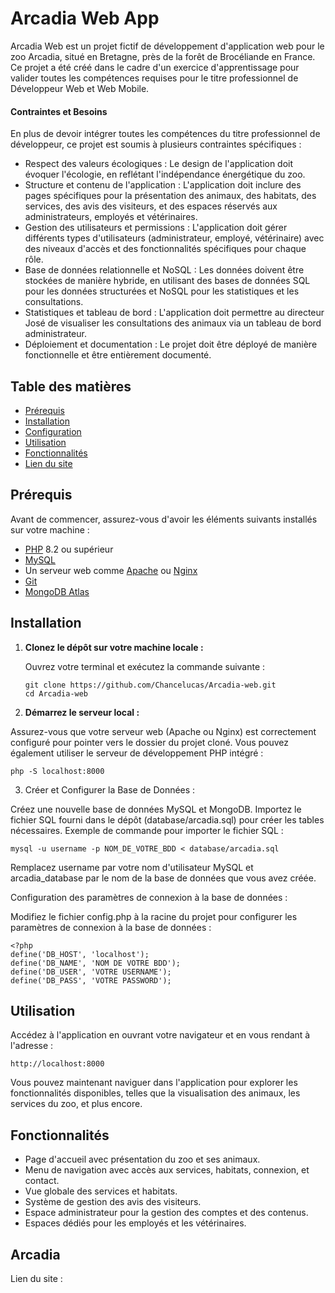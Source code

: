 # Arcadia Web App

Arcadia Web est un projet fictif de développement d'application web pour le zoo Arcadia, situé en Bretagne, près de la forêt de Brocéliande en France. Ce projet a été créé dans le cadre d'un exercice d'apprentissage pour valider toutes les compétences requises pour le titre professionnel de Développeur Web et Web Mobile.

#### Contraintes et Besoins
En plus de devoir intégrer toutes les compétences du titre professionnel de développeur, ce projet est soumis à plusieurs contraintes spécifiques :

- Respect des valeurs écologiques : Le design de l'application doit évoquer l'écologie, en reflétant l'indépendance énergétique du zoo.
- Structure et contenu de l'application : L'application doit inclure des pages spécifiques pour la présentation des animaux, des habitats, des services, des avis des visiteurs, et des espaces réservés aux administrateurs, employés et vétérinaires.
- Gestion des utilisateurs et permissions : L'application doit gérer différents types d'utilisateurs (administrateur, employé, vétérinaire) avec des niveaux d'accès et des fonctionnalités spécifiques pour chaque rôle.
- Base de données relationnelle et NoSQL : Les données doivent être stockées de manière hybride, en utilisant des bases de données SQL pour les données structurées et NoSQL pour les statistiques et les consultations.
- Statistiques et tableau de bord : L'application doit permettre au directeur José de visualiser les consultations des animaux via un tableau de bord administrateur.
- Déploiement et documentation : Le projet doit être déployé de manière fonctionnelle et être entièrement documenté.


## Table des matières

- [Prérequis](#prérequis)
- [Installation](#installation)
- [Configuration](#configuration)
- [Utilisation](#utilisation)
- [Fonctionnalités](#fonctionnalités)
- [Lien du site](#Arcadia)

## Prérequis

Avant de commencer, assurez-vous d'avoir les éléments suivants installés sur votre machine :

- [PHP](https://www.php.net/downloads) 8.2 ou supérieur
- [MySQL](https://dev.mysql.com/downloads/) 
- Un serveur web comme [Apache](https://httpd.apache.org/download.cgi) ou [Nginx](https://nginx.org/en/download.html)
- [Git](https://git-scm.com/downloads)
- [MongoDB Atlas](https://www.mongodb.com/products/platform/atlas-database)

## Installation

1. **Clonez le dépôt sur votre machine locale :**

   Ouvrez votre terminal et exécutez la commande suivante :

   ```
   git clone https://github.com/Chancelucas/Arcadia-web.git
   cd Arcadia-web
   ```
   
2. **Démarrez le serveur local :**

Assurez-vous que votre serveur web (Apache ou Nginx) est correctement configuré pour pointer vers le dossier du projet cloné. Vous pouvez également utiliser le serveur de développement PHP intégré :

```php -S localhost:8000```

3. Créer et Configurer la Base de Données :

Créez une nouvelle base de données MySQL et MongoDB.
Importez le fichier SQL fourni dans le dépôt (database/arcadia.sql) pour créer les tables nécessaires.
Exemple de commande pour importer le fichier SQL :

```
mysql -u username -p NOM_DE_VOTRE_BDD < database/arcadia.sql
```

Remplacez username par votre nom d'utilisateur MySQL et arcadia_database par le nom de la base de données que vous avez créée.

Configuration des paramètres de connexion à la base de données :

Modifiez le fichier config.php à la racine du projet pour configurer les paramètres de connexion à la base de données :

```
<?php
define('DB_HOST', 'localhost');
define('DB_NAME', 'NOM DE VOTRE BDD');
define('DB_USER', 'VOTRE USERNAME');
define('DB_PASS', 'VOTRE PASSWORD');
```

## Utilisation

Accédez à l'application en ouvrant votre navigateur et en vous rendant à l'adresse :

```http://localhost:8000```

Vous pouvez maintenant naviguer dans l'application pour explorer les fonctionnalités disponibles, telles que la visualisation des animaux, les services du zoo, et plus encore.

## Fonctionnalités

- Page d'accueil avec présentation du zoo et ses animaux.
- Menu de navigation avec accès aux services, habitats, connexion, et contact.
- Vue globale des services et habitats.
- Système de gestion des avis des visiteurs.
- Espace administrateur pour la gestion des comptes et des contenus.
- Espaces dédiés pour les employés et les vétérinaires.

## Arcadia

Lien du site : 

